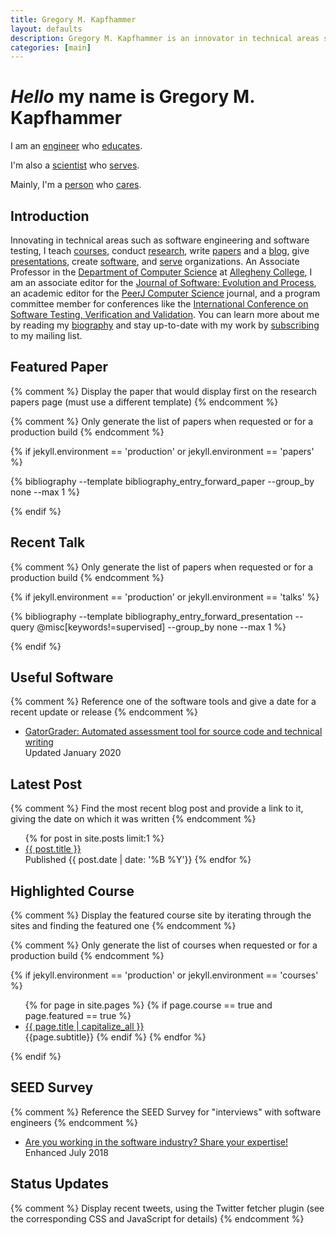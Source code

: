 ```yaml
---
title: Gregory M. Kapfhammer
layout: defaults
description: Gregory M. Kapfhammer is an innovator in technical areas such as software engineering and software testing.
categories: [main]
---
```


<div class="jumbotron">
<h1><em>Hello</em> my name is Gregory M. Kapfhammer</h1>
<p class="lead">I am an <a class="characteristic" href="/software/">engineer</a> who <a class="characteristic" href="/teaching/">educates</a>.</p>
<p class="lead">I'm also a <a class="characteristic" href="/research/papers/">scientist</a> who <a class="characteristic" href="/service/">serves</a>.</p>
<p class="lead">Mainly, I'm a <a class="characteristic" href="/biography/">person</a> who <a class="characteristic" href="/principles/">cares</a>.</p>
<script>
document.write(randomLead());
</script>
</div>

## Introduction

Innovating in technical areas such as software engineering and software testing,
I teach [courses]({{site.baseurl}}teaching/), conduct
[research]({{site.baseurl}}research/), write
[papers]({{site.baseurl}}research/papers/) and a [blog]({{site.baseurl}}blog/),
give [presentations]({{site.baseurl}}research/presentations/), create
[software]({{site.baseurl}}software/), and [serve]({{site.baseurl}}service/)
organizations. An Associate Professor in the [Department of Computer
Science](http://www.cs.allegheny.edu) at [Allegheny
College](http://www.allegheny.edu), I am an associate editor for the [Journal of
Software: Evolution and
Process](https://onlinelibrary.wiley.com/journal/20477481), an academic editor
for the [PeerJ Computer Science](https://peerj.com/computer-science/) journal,
and a program committee member for conferences like the [International
Conference on Software Testing, Verification and
Validation](https://cs.gmu.edu/icst/index.html). You can learn more about me by
reading my [biography]({{site.baseurl}}biography/) and stay up-to-date with my
work by [subscribing]({{site.baseurl}}support/) to my mailing list.

## Featured Paper

{% comment %} Display the paper that would display first on the research papers
page (must use a different template) {% endcomment %}

{% comment %} Only generate the list of papers when requested or for a
production build {% endcomment %}

{% if jekyll.environment == 'production' or jekyll.environment == 'papers' %}

{% bibliography --template bibliography_entry_forward_paper --group_by none --max 1 %}

{% endif %}

## Recent Talk

{% comment %} Only generate the list of papers when requested or for a
production build {% endcomment %}

{% if jekyll.environment == 'production' or jekyll.environment == 'talks' %}

{% bibliography --template bibliography_entry_forward_presentation --query @misc[keywords!=supervised] --group_by none --max 1 %}

{% endif %}

## Useful Software

{% comment %} Reference one of the software tools and give a date for a recent
update or release {% endcomment %}

<ul>
<li><a class="major"
href="https://github.com/GatorEducator/gatorgrader">GatorGrader: Automated assessment tool for source code and technical writing</a></li>
Updated January 2020
</ul>

## Latest Post

{% comment %} Find the most recent blog post and provide a link to it, giving
the date on which it was written {% endcomment %}

<ul>
{% for post in site.posts limit:1 %}
  <li><a class="major"
  href="{{site.baseurl}}{{ post.url | remove_first:'/'}}">{{ post.title
  }}</a></li> Published {{ post.date | date: '%B %Y'}}
{% endfor %}
</ul>

## Highlighted Course

{% comment %} Display the featured course site by iterating through the sites
and finding the featured one {% endcomment %}

{% comment %} Only generate the list of courses when requested or for a
production build {% endcomment %}

{% if jekyll.environment == 'production' or jekyll.environment == 'courses' %}

<ul>
{% for page in site.pages %}
  {% if page.course == true and page.featured == true %}
  <li><a class="major" href="{{site.baseurl}}{{ page.url | remove_first:'/'}}">{{ page.title | capitalize_all }}</a></li>
  {{page.subtitle}}
  {% endif %}
{% endfor %}
</ul>

{% endif %}

## SEED Survey

{% comment %} Reference the SEED Survey for "interviews" with software
engineers {% endcomment %}

<ul><li><a class="major" href="{{site.baseurl}}seed/">Are you working in the software industry? Share
your expertise!</a></li> Enhanced July 2018 </ul>

## Status Updates

{% comment %} Display recent tweets, using the Twitter fetcher plugin (see the
corresponding CSS and JavaScript for details) {% endcomment %}

<div id="tw-gkapfham">
</div>
